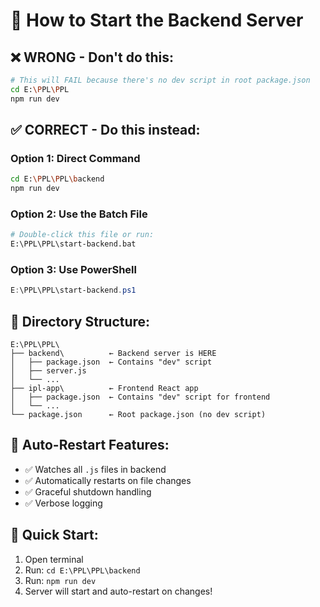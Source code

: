 # 🚀 How to Start the Backend Server

## ❌ WRONG - Don't do this:
```bash
# This will FAIL because there's no dev script in root package.json
cd E:\PPL\PPL
npm run dev
```

## ✅ CORRECT - Do this instead:

### Option 1: Direct Command
```bash
cd E:\PPL\PPL\backend
npm run dev
```

### Option 2: Use the Batch File
```bash
# Double-click this file or run:
E:\PPL\PPL\start-backend.bat
```

### Option 3: Use PowerShell
```powershell
E:\PPL\PPL\start-backend.ps1
```

## 📁 Directory Structure:
```
E:\PPL\PPL\
├── backend\          ← Backend server is HERE
│   ├── package.json  ← Contains "dev" script
│   ├── server.js
│   └── ...
├── ipl-app\          ← Frontend React app
│   ├── package.json  ← Contains "dev" script for frontend
│   └── ...
└── package.json      ← Root package.json (no dev script)
```

## 🔄 Auto-Restart Features:
- ✅ Watches all `.js` files in backend
- ✅ Automatically restarts on file changes
- ✅ Graceful shutdown handling
- ✅ Verbose logging

## 🎯 Quick Start:
1. Open terminal
2. Run: `cd E:\PPL\PPL\backend`
3. Run: `npm run dev`
4. Server will start and auto-restart on changes!
